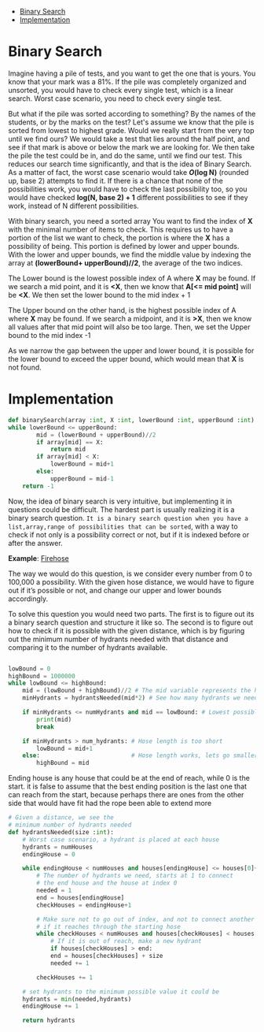 <!-- TOC -->

- [Binary Search](#binary-search)
- [Implementation](#implementation)

<!-- /TOC -->
# Binary Search
Imagine having a pile of tests, and you want to get the one that is yours. You know that your mark was a 81%. If the pile was completely organized and unsorted, you would have to check every single test, which is a linear search. Worst case scenario, you need to check every single test.

But what if the pile was sorted according to something? By the names of the students, or by the marks on the test? Let's assume we know that the pile is sorted from lowest to highest grade. Would we really start from the very top until we find ours? We would take a test that lies around the half point, and see if that mark is above or below the mark we are looking for. We then take the pile the test could be in, and do the same, until we find our test. This reduces our search time significantly, and that is the idea of Binary Search. As a matter of fact, the worst case scenario would take __*O*(log N)__ (rounded up, base 2) attempts to find it. If there is a chance that none of the possibilities work, you would have to check the last possibility too, so you would have checked **log(N, base 2) + 1** different possibilities to see if they work, instead of N different possibilities.

With binary search, you need a sorted array You want to find the index of **X** with the minimal number of items to check. This requires us to have a portion of the list we want to check, the portion is where the **X** has a possibility of being. This portion is defined by lower and upper bounds. With the lower and upper bounds, we find the middle value by indexing the array at **(lowerBound+ upperBound)//2**, the average of the two indices.

The Lower bound is the lowest possible index of A where **X** may be found. If we search a mid point, and it is **<X**, then we know that **A[<= mid point]** will be **<X**. We then set the lower bound to the mid index + 1

The Upper bound on the other hand, is the highest possible index of A where **X** may be found. If we search a midpoint, and it is **>X**, then we know all values after that mid point will also be too large. Then, we set the Upper bound to the mid index -1

As we narrow the gap between the upper and lower bound, it is possible for the lower bound to exceed the upper bound, which would mean that **X** is not found.

# Implementation
```python
def binarySearch(array :int, X :int, lowerBound :int, upperBound :int):
while lowerBound <= upperBound:
		mid = (lowerBound + upperBound)//2
		if array[mid] == X:
			return mid
		if array[mid] < X:
			lowerBound = mid+1
		else:
			upperBound = mid-1
	return -1
```

Now, the idea of binary search is very intuitive, but implementing it in questions could be difficult. The hardest part is usually realizing it is a binary search question.
`It is a binary search question when you have a list,array,range of possibilities that can be sorted`, with a way to check if not only is a possibility correct or not, but if it is indexed before or after the answer.

**Example**: [Firehose](http://wcipeg.com/problem/ccc10s3)

The way we would do this question, is we consider every number from 0 to 100,000 a possibility. With the given hose distance, we would have to figure out if it’s possible or not, and change our upper and lower bounds accordingly.

To solve this question you would need two parts. The first is to figure out its a binary search question and structure it like so. The second is to figure out how to check if it is possible with the given distance, which is by figuring out the minimum number of hydrants needed with that distance and comparing it to the number of hydrants available.

```python

lowBound = 0
highBound = 1000000
while lowBound <= highBound:
    mid = (lowBound + highBound)//2 # The mid variable represents the hose length we are checking
    minHydrants = hydrantsNeeded(mid*2) # See how many hydrants we need for that hose reach

    if minHydrants <= numHydrants and mid == lowBound: # Lowest possible answer that works
        print(mid)
        break

    if minHydrants > num_hydrants: # Hose length is too short
        lowBound = mid+1
    else:                          # Hose length works, lets go smaller
        highBound = mid
```

Ending house is any house that could be at the end of reach, while 0 is the start.
it is false to assume that the best ending position is the last one that can reach from the start,
because perhaps there are ones from the other side that would have fit had the rope been able to extend more
``` python
# Given a distance, we see the
# minimum number of hydrants needed
def hydrantsNeeded(size :int):
    # Worst case scenario, a hydrant is placed at each house
    hydrants = numHouses
    endingHouse = 0

    while endingHouse < numHouses and houses[endingHouse] <= houses[0]+size:
        # The number of hydrants we need, starts at 1 to connect
        # the end house and the house at index 0
        needed = 1
        end = houses[endingHouse]
        checkHouses = endingHouse+1

        # Make sure not to go out of index, and not to connect another hydrant
        # if it reaches through the starting hose
        while checkHouses < numHouses and houses[checkHouses] < houses[endingHouse]-size+1000000:
            # If it is out of reach, make a new hydrant
            if houses[checkHouses] > end:
            end = houses[checkHouses] + size
            needed += 1

        checkHouses += 1

    # set hydrants to the minimum possible value it could be
    hydrants = min(needed,hydrants)
    endingHouse += 1

    return hydrants
```